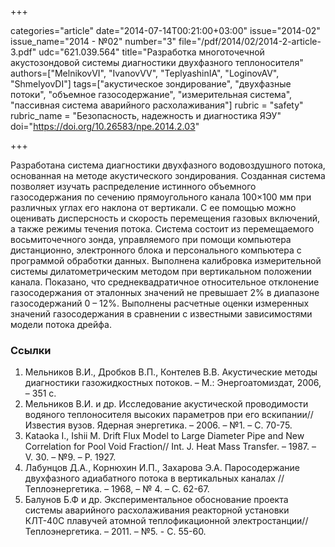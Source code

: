 +++

categories="article"
date="2014-07-14T00:21:00+03:00"
issue="2014-02"
issue_name="2014 - №02"
number="3"
file="/pdf/2014/02/2014-2-article-3.pdf"
udc="621.039.564"
title="Разработка многоточечной акустозондовой системы диагностики двухфазного теплоносителя"
authors=["MelnikovVI", "IvanovVV", "TeplyashinIA", "LoginovAV", "ShmelyovDI"]
tags=["акустическое зондирование", "двухфазные потоки", "объемное газосодержание", "измерительная система", "пассивная система аварийного расхолаживания"]
rubric = "safety"
rubric_name = "Безопасность, надежность и диагностика ЯЭУ"
doi="https://doi.org/10.26583/npe.2014.2.03"

+++

Разработана система диагностики двухфазного водовоздушного потока, основанная на методе акустического зондирования. Созданная система позволяет изучать распределение истинного объемного газосодержания по сечению прямоугольного канала 100×100 мм при различных углах его наклона от вертикали. С ее помощью можно оценивать дисперсность и скорость перемещения газовых включений, а также режимы течения потока. Система состоит из перемещаемого восьмиточечного зонда, управляемого при помощи компьютера дистанционно, электронного блока и персонального компьютера с программой обработки данных. Выполнена калибровка измерительной системы дилатометрическим методом при вертикальном положении канала. Показано, что среднеквадратичное относительное отклонение газосодержания от эталонных значений не превышает 2% в диапазоне газосодержаний 0 – 12%. Выполнены расчетные оценки измеренных значений газосодержания в сравнении с известными зависимостями модели потока дрейфа.

### Ссылки

1. Мельников В.И., Дробков В.П., Контелев В.В. Акустические методы диагностики газожидкостных потоков. – М.: Энергоатомиздат, 2006, – 351 с.
2. Мельников В.И. и др. Исследование акустической проводимости водяного теплоносителя высоких параметров при его вскипании// Известия вузов. Ядерная энергетика. – 2006. – №1. – С. 70-75.
3. Kataoka I., Ishii M. Drift Flux Model to Large Diameter Pipe and New Correlation for Pool Void Fraction// Int. J. Heat Mass Transfer. – 1987. – V. 30. – №9. – P. 1927.
4. Лабунцов Д.А., Корнюхин И.П., Захарова Э.А. Паросодержание двухфазного адиабатного потока в вертикальных каналах // Теплоэнергетика. – 1968, – № 4. – С. 62-67.
5. Балунов Б.Ф и др. Экспериментальное обоснование проекта системы аварийного расхолаживания реакторной установки КЛТ-40С плавучей атомной теплофикационной электростанции// Теплоэнергетика. – 2011. – №5. - С. 55-60.